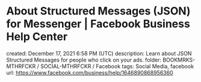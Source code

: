 # About Structured Messages (JSON) for Messenger | Facebook Business Help Center

created: December 17, 2021 6:58 PM (UTC)
description: Learn about JSON Structured Messages for people who click on your ads.
folder: BOOKMRKS-MTHRFCKR / SOCIAL-MTHRFCKR / Facebook
tags: Social Media, facebook
url: https://www.facebook.com/business/help/1646890868956360